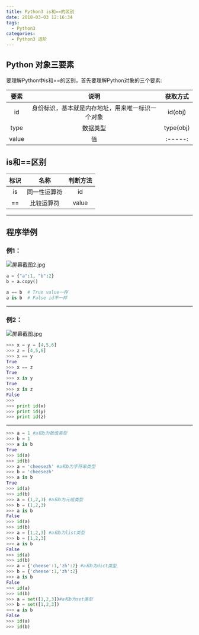 ```yaml
---
title: Python3 is和==的区别
date: 2018-03-03 12:16:34
tags:
  - Python3
categories:
  - Python3 进阶
---
```


## Python 对象三要素
要理解Python中is和==的区别，首先要理解Python对象的三个要素:


| 要素        | 说明         |获取方式   |
| :-----:       | :-----:      | :-----:   |
| id      | 身份标识，基本就是内存地址，用来唯一标识一个对象  | id(obj)  |
|type      | 数据类型   | type(obj)  |
|value      | 值   | :-----:   |

<!-- more -->
## is和==区别

| 标识       | 名称         |判断方法   |
| :-----:       | :-----:      | :-----:   |
| is      | 同一性运算符  | id  |
| ==      | 比较运算符  | value  |

---
## 程序举例

### 例1：
![屏幕截图2.jpg](http://upload-images.jianshu.io/upload_images/2952111-ec5fa82d12a42a34.jpg?imageMogr2/auto-orient/strip%7CimageView2/2/w/1240)

```python
a = {"a":1, "b":2}
b = a.copy()

a == b  # True value一样
a is b  # False id不一样
```
---
### 例2：
![屏幕截图.jpg](http://upload-images.jianshu.io/upload_images/2952111-21696bc9de2d0e56.jpg?imageMogr2/auto-orient/strip%7CimageView2/2/w/1240)

```python
>>> x = y = [4,5,6]
>>> z = [4,5,6]
>>> x == y
True
>>> x == z
True
>>> x is y
True
>>> x is z
False
>>>
>>> print id(x)
>>> print id(y)
>>> print id(z)
```

---
```python
>>> a = 1 #a和b为数值类型
>>> b = 1
>>> a is b
True
>>> id(a)
>>> id(b)
>>> a = 'cheesezh' #a和b为字符串类型
>>> b = 'cheesezh'
>>> a is b
True
>>> id(a)
>>> id(b)
>>> a = (1,2,3) #a和b为元组类型
>>> b = (1,2,3)
>>> a is b
False
>>> id(a)
>>> id(b)
>>> a = [1,2,3] #a和b为list类型
>>> b = [1,2,3]
>>> a is b
False
>>> id(a)
>>> id(b)
>>> a = {'cheese':1,'zh':2} #a和b为dict类型
>>> b = {'cheese':1,'zh':2}
>>> a is b
False
>>> id(a)
>>> id(b)
>>> a = set([1,2,3])#a和b为set类型
>>> b = set([1,2,3])
>>> a is b
False
>>> id(a)
>>> id(b)
```
